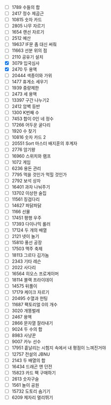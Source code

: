 - [ ] 1789 수들의 합
- [ ] 2417 정수 제곱근
- [ ] 10815 숫자 카드
- [ ] 2805 나무 자르기
- [ ] 1654 랜선 자르기
- [ ] 2512 예산
- [ ] 19637 IF문 좀 대신 써줘
- [ ] 11663 선분 위의 점
- [ ] 2110 공유기 설치
- [X] 3079 입국심사
- [X] 2470 두 용액
- [ ] 20444 색종이와 가위
- [ ] 1477 휴게소 세우기
- [ ] 1939 중량제한
- [ ] 2473 세 용액
- [ ] 13397 구간 나누기2
- [ ] 2412 암벽 등반
- [ ] 1300 K번째 수
- [ ] 7453 합이 0인 네 정수
- [ ] 17266 어두운 굴다리
- [ ] 1920 수 찾기
- [ ] 10816 숫자 카드 2		
- [ ] 20551 Sort 마스터 배지훈의 후계자		
- [ ] 2776 암기왕		
- [ ] 16960 스위치와 램프		
- [ ] 1072 게임		
- [ ] 6236 용돈 관리		
- [ ] 7795 먹을 것인가 먹힐 것인가		
- [ ] 2792 보석 상자		
- [ ] 16401 과자 나눠주기		
- [ ] 13702 이상한 술집		
- [ ] 11561 징검다리		
- [ ] 14627 파닭파닭		
- [ ] 1166 선물		
- [ ] 17451 평행 우주		
- [ ] 17393 다이나믹 롤러		
- [ ] 17124 두 개의 배열		
- [ ] 2121 넷이 놀기		
- [ ] 15810 풍선 공장		
- [ ] 17503 맥주 축제		
- [ ] 18113 그르다 김가놈		
- [ ] 2343 기타 레슨		
- [ ] 2022 사다리		
- [ ] 16564 히오스 프로게이머		
- [ ] 18114 블랙 프라이데이		
- [ ] 14575 뒤풀이		
- [ ] 17179 케이크 자르기		
- [ ] 20495 수열과 헌팅		
- [ ] 11687 팩토리얼 0의 개수		
- [ ] 3020 개똥벌레		
- [ ] 2467 용액		
- [ ] 2866 문자열 잘라내기		
- [ ] 9024 두 수의 합		
- [ ] 8983 사냥꾼		
- [ ] 9007 카누 선수		
- [ ] 17951 흩날리는 시험지 속에서 내 평점이 느껴진거야		
- [ ] 12757 전설의 JBNU		
- [ ] 2143 두 배열의 합		
- [ ] 16434 드래곤 앤 던전		
- [ ] 15823 카드 팩 구매하기		
- [ ] 2613 숫자구슬		
- [ ] 1561 놀이 공원		
- [ ] 15732 도토리 숨기기		
- [ ] 6209 제자리 멀리뛰기		